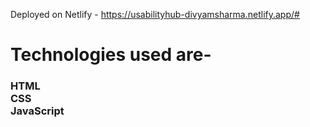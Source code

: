 Deployed on Netlify - https://usabilityhub-divyamsharma.netlify.app/#
<h1>Technologies used are-</h1>
<h3>HTML<br>
CSS<br>
JavaScript</h3>
